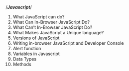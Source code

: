 /***Javascript***/

1. What JavaScript can do?
2. What Can In-Browser JavaScript Do?
3. What Can’t In-Browser JavaScript Do?
4. What Makes JavaScript a Unique language?
5. Versions of JavaScript
6. Writing in-browser JavaScript and Developer Console
7. Alert function 
8. Variables in Javascript
9. Data Types
10. Methods

